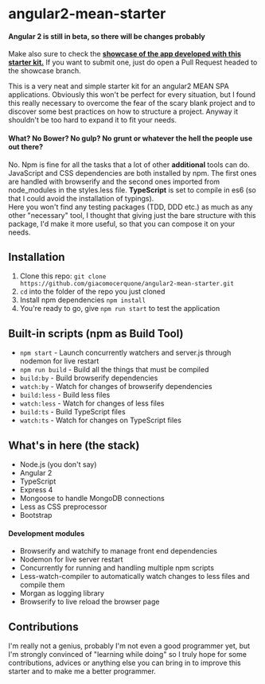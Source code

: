 # angular2-mean-starter
#### Angular 2 is still in beta, so there will be changes probably
Make also sure to check the [**showcase of the app developed with this starter kit.**](https://github.com/giacomocerquone/angular2-mean-starter/tree/showcase) If you want to submit one, just do open a Pull Request headed to the showcase branch.

This is a very neat and simple starter kit for an angular2 MEAN SPA applications. Obviously this won't be perfect for every situation, but I found this really necessary to overcome the fear of the scary blank project and to discover some best practices on how to structure a project.
Anyway it shouldn't be too hard to expand it to fit your needs.

#### What? No Bower? No gulp? No grunt or whatever the hell the people use out there?
No. Npm is fine for all the tasks that a lot of other **additional** tools can do.
JavaScript and CSS dependencies are both installed by npm. The first ones are handled with browserify and the second ones imported from node_modules in the styles.less file. **TypeScript** is set to compile in es6 (so that I could avoid the installation of typings).
<br />
Here you won't find any testing packages (TDD, DDD etc.) as much as any other "necessary" tool, I thought that giving just the bare structure with this package, I'd make it more useful, so that you can compose it on your needs.

## Installation
1. Clone this repo: `git clone https://github.com/giacomocerquone/angular2-mean-starter.git`
2. `cd` into the folder of the repo you just cloned
3. Install npm dependencies `npm install`
4. You're ready to go, give `npm run start` to test the application

## Built-in scripts (npm as Build Tool)
+ `npm start` - Launch concurrently watchers and server.js through nodemon for live restart
+ `npm run build` - Build all the things that must be compiled
+ `build:by` - Build browserify dependencies
+ `watch:by` - Watch for changes of browserify dependencies
+ `build:less` - Build less files
+ `watch:less` - Watch for changes of less files
+ `build:ts` - Build TypeScript files
+ `watch:ts` - Watch for changes on TypeScript files

## What's in here (the stack)
+ Node.js (you don't say)
+ Angular 2
+ TypeScript
+ Express 4
+ Mongoose to handle MongoDB connections
+ Less as CSS preprocessor
+ Bootstrap

#### Development modules
+ Browserify and watchify to manage front end dependencies
+ Nodemon for live server restart
+ Concurrently for running and handling multiple npm scripts
+ Less-watch-compiler to automatically watch changes to less files and compile them
+ Morgan as logging library
+ Browserify to live reload the browser page

## Contributions
I'm really not a genius, probably I'm not even a good programmer yet, but I'm strongly convinced of "learning while doing" so I truly hope for some contributions, advices or anything else you can bring in to improve this starter and to make me a better programmer.
